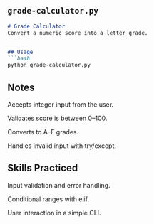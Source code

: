 ## `grade-calculator.py`
```markdown
# Grade Calculator
Convert a numeric score into a letter grade.


## Usage
```bash
python grade-calculator.py
```

## Notes
Accepts integer input from the user.

Validates score is between 0–100.

Converts to A–F grades.

Handles invalid input with try/except.

## Skills Practiced
Input validation and error handling.

Conditional ranges with elif.

User interaction in a simple CLI.
